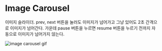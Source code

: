 # Image Carousel

이미지 슬라이더. prev, next 버튼을 눌러도 이미지가 넘어가고 그냥 있어도 2초 간격으로 이미지가 넘어간다. 가운데 pause 버튼을 누르면 resume 버튼을 누르기 전까지 자동으로 이미지가 넘어가지 않는다.

![image carousel gif](https://github.com/lyj-ooz/ui-practice/blob/master/image-carousel/0529.gif)
